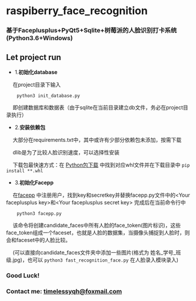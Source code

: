 # raspiberry_face_recognition  

### 基于Faceplusplus+PyQt5+Sqlite+树莓派的人脸识别打卡系统(Python3.6+Windows)

## Let project run
-   1.**初始化database**   
      
&emsp; 在project目录下输入    
```
    python3 init_database.py
``` 

&emsp; 即创建数据库和数据表（由于sqlite在当前目录建立db文件，务必在project目录执行）    

-   2.**安装依赖包**  
   
&emsp; 大部分在requirements.txt中，其中或许有少部分依赖包未添加，按需下载 
   
&emsp; dlib是为了比较人脸识别速度，可以选择性安装   
   
&emsp; 下载包最快速方式：在 [Python包下载](https://www.lfd.uci.edu/~gohlke/pythonlibs/#kwant) 中找到对应whl文件并在下载目录中 
`pip install **.whl`   

-   3.**初始化Facepp**    

&emsp; 在[facepp](https://console.faceplusplus.com.cn/login) 中注册用户，找到key和secretkey并替换facepp.py文件中的<Your faceplusplus key\>和<Your faceplusplus secret key\> 完成后在当前命令行中      
  
```
    python3 facepp.py
```   
&emsp;  该命令将创建candidate_faces中所有人脸的face_token(图片标识)，这些face_token组成一个faceset，也就是人脸的数据集，当摄像头捕捉到人脸时，则会和faceset中的人脸比较。   
   
&emsp;  (可以直接向candidate_faces文件夹中添加一些图片(格式为 姓名_学号_班级.jpg)，也可以 `python3 fast_recognition_face.py` 在人脸录入模块录入)


### Good Luck!  
### Contact me: timelessyqh@foxmail.com
